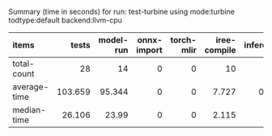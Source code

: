 Summary (time in seconds) for run: test-turbine using mode:turbine todtype:default backend:llvm-cpu

| items        |   tests |   model-run |   onnx-import |   torch-mlir |   iree-compile |   inference |
|:-------------|--------:|------------:|--------------:|-------------:|---------------:|------------:|
| total-count  |  28     |      14     |             0 |            0 |         10     |       9     |
| average-time | 103.659 |      95.344 |             0 |            0 |          7.727 |       0.588 |
| median-time  |  26.106 |      23.99  |             0 |            0 |          2.115 |       0     |

